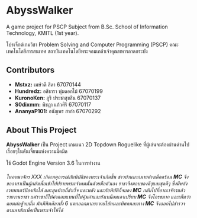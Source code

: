# AbyssWalker

A game project for PSCP Subject from B.Sc. School of Information Technology, KMITL (1st year).

โปรเจ็กต์เกมวิชา Problem Solving and Computer Programming (PSCP)
คณะเทคโนโลยีสารสนเทศ สถาบันเทคโนโลยีพระจอมเกล้าเจ้าคุณทหารลาดกระบัง

## Contributors

- **Mstxz:** เมษ์วดี สีดา 67070144
- **Hundredz:** อสิธารา พุ่มดอกไม้ 67070199
- **KuronoKen:** ภูริ ประชาสุขสิน 67070137
- **S0dixmm:** พิชฎา แก้วศิริ 67070117
- **AnanyaP101:** อนัญพร สากำ 67070292

## About This Project

**AbyssWalker** เป็น Project เกมแนว 2D Topdown Roguelike  ที่ผู้เล่นจะต้องผ่านด่านไปเรื่อยๆในดันเจี้ยนแห่งความมืดมิด

ใช้ Godot Engine Version 3.6 ในการทำงาน

###### *ในอาณาจักร XXX เกิดเหตุการณ์ภัยพิบัติของพระเจ้าเกิดขึ้น ชาวบ้านมากมายต่างเดือดร้อน **MC** จึงขออาสาเป็นผู้กล้าเพื่อเข้าไปปราบพระเจ้าคนนั้นด้วยมือตัวเอง ราชาจึงมอบของดีๆและชุดดีๆ ซึ่งมีพลังเวทมนตร์ป้องกันให้ และสุดท้ายก็สำเร็จ และพลัง และภัยพิบัติก็จบลง **MC** กลับไปที่อาณาจักรแล้วรายงานราชา แต่ราชาก็ให้ค่าตอบแทนที่ไม่คุ้มค่าและยังเหมือนเอาเปรียบ **MC** จึงโกรธมาก และเห็นว่าตอนต่อสู้จบนั้น มันมีหินศิลาทั้ง 6 แตกออกมากระจายไปคนละทิศคนละทาง **MC** จึงออกไปสำรวจตามหามันเพื่อเป็นพระเจ้าให้ได้*
